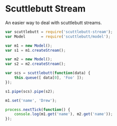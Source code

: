 # Scuttlebutt Stream
An easier way to deal with scuttlebutt streams.

```javascript
var scuttlebutt = require('scuttlebutt-stream');
var Model       = require('scuttlebutt/model');

var m1 = new Model();
var s1 = m1.createStream();

var m2 = new Model();
var s2 = m2.createStream();

var scs = scuttlebutt(function(data) {
	this.queue([ data[0], 'Foo' ]);
});

s1.pipe(scs).pipe(s2);

m1.set('name', 'Drew');

process.nextTick(function() {
	console.log(m1.get('name'), m2.get('name'));
});
```
